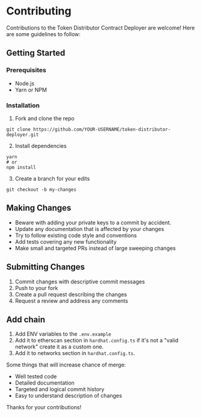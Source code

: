 # Contributing

Contributions to the Token Distributor Contract Deployer are welcome! Here are some guidelines to follow:

## Getting Started

### Prerequisites

- Node.js
- Yarn or NPM

### Installation

1. Fork and clone the repo

```
git clone https://github.com/YOUR-USERNAME/token-distributor-deployer.git
```

2. Install dependencies   

```
yarn
# or 
npm install
```

3. Create a branch for your edits

```
git checkout -b my-changes
```

## Making Changes

- Beware with adding your private keys to a commit by accident.
- Update any documentation that is affected by your changes
- Try to follow existing code style and conventions 
- Add tests covering any new functionality
- Make small and targeted PRs instead of large sweeping changes

## Submitting Changes

1. Commit changes with descriptive commit messages  
2. Push to your fork
3. Create a pull request describing the changes
4. Request a review and address any comments

## Add chain

1. Add ENV variables to the `.env.example`
2. Add it to etherscan section in `hardhat.config.ts` if it's not a "valid network" create it as a custom one.
2. Add it to networks section in `hardhat.config.ts`.

Some things that will increase chance of merge:

- Well tested code
- Detailed documentation 
- Targeted and logical commit history
- Easy to understand description of changes

Thanks for your contributions!